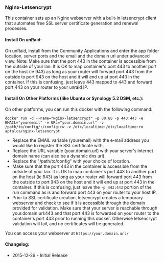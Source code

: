 ### Nginx-Letsencrypt

This container sets up an Nginx webserver with a built-in letsencrypt client that automates free SSL server certificate generation and renewal processes.

#### Install On unRaid:

On unRaid, install from the Community Applications and enter the app folder location, server ports and the email and the domain url under advanced view. Note: Make sure that the port 443 in the container is accessible from the outside of your lan. It is OK to map container's port 443 to another port on the host (ie 943) as long as your router will forward port 443 from the outside to port 943 on the host and it will end up at port 443 in the container. If this is confusing, just leave 443 mapped to 443 and forward port 443 on your router to your unraid IP.


#### Install On Other Platforms (like Ubuntu or Synology 5.2 DSM, etc.):

On other platforms, you can run this docker with the following command:

```docker run -d --name="Nginx-letsencrypt" -p 80:80 -p 443:443 -e EMAIL="youremail" -e URL="your.domain.url" -v /path/to/config/:/config:rw -v /etc/localtime:/etc/localtime:ro aptalca/nginx-letsencrypt```

- Replace the EMAIL variable (youremail) with the e-mail address you would like to register the SSL certificate with.
- Replace the URL variable (your.domain.url) with your server's internet domain name (can also be a dynamic dns url).
- Replace the "/path/to/config" with your choice of location.
- Make sure that the port 443 in the container is accessible from the outside of your lan. It is OK to map container's port 443 to another port on the host (ie 943) as long as your router will forward port 443 from the outside to port 943 on the host and it will end up at port 443 in the container. If this is confusing, just leave the `-p 443:443` portion of the run command as is and forward port 443 on your router to your host IP.
- Prior to SSL certificate creation, letsencrypt creates a temporary webserver and check to see if it is accessible through the domain provided for validation. Make sure that your server is reachable through your.domain.url:443 and that port 443 is forwarded on your router to the container's port 443 prior to running this docker. Otherwise letsencrypt validation will fail, and no certificates will be generated.

  
You can access your webserver at `https://your.domain.url/`  
  
#### Changelog: 
- 2015-12-29 - Initial Release
